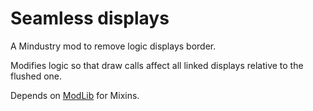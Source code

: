 # Seamless displays
A Mindustry mod to remove logic displays border.

Modifies logic so that draw calls affect all linked displays relative to the flushed one.

Depends on [ModLib](https://github.com/Redstonneur1256/Mindustry-ModLib) for Mixins.
